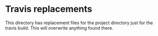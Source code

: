 # Travis replacements
This directory has replacement files for the project directory just for the travis 
build. This will overwrite anything found there.